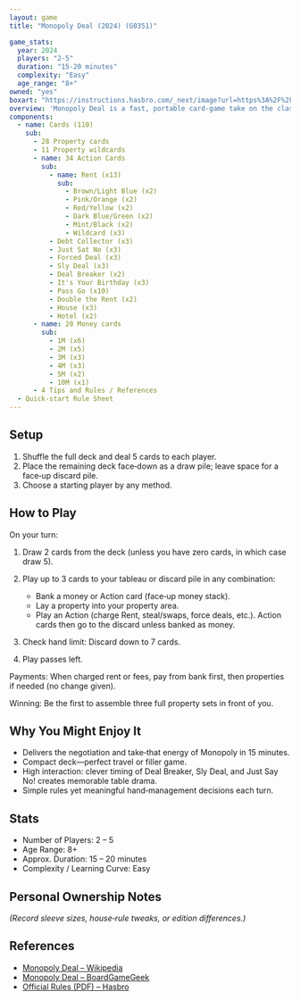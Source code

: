 ```yaml
---
layout: game
title: "Monopoly Deal (2024) (G0351)"

game_stats:
  year: 2024
  players: "2-5"
  duration: "15-20 minutes"
  complexity: "Easy"
  age_range: "8+"
owned: "yes"
boxart: "https://instructions.hasbro.com/_next/image?url=https%3A%2F%2Fwww.hasbro.com%2Fcommon%2Fproductimages%2Fen_AU%2F86FDE41CA99B4942B354D7150A366734%2Fd2a0e7967b0825f2d5578aa1f3dfb94ee87d7b34.jpg&w=256&q=75"
overview: 'Monopoly Deal is a fast, portable card‑game take on the classic Monopoly board game. Players race to collect three complete property sets while tactically managing money cards, charging rent, and springing action cards that steal or swap properties. With hands limited to seven cards, every turn is a puzzle of resource management and timing. Games finish in about 15 minutes, delivering the property‑trading flavor of Monopoly without the multi‑hour commitment.'
components:
  - name: Cards (110)
    sub:
      - 28 Property cards
      - 11 Property wildcards
      - name: 34 Action Cards
        sub:
          - name: Rent (x13)
            sub:
              - Brown/Light Blue (x2)
              - Pink/Orange (x2)
              - Red/Yellow (x2)
              - Dark Blue/Green (x2)
              - Mint/Black (x2)
              - Wildcard (x3)
          - Debt Collector (x3)
          - Just Sat No (x3)
          - Forced Deal (x3)
          - Sly Deal (x3)
          - Deal Breaker (x2)
          - It's Your Birthday (x3)
          - Pass Go (x10)
          - Double the Rent (x2)
          - House (x3)
          - Hotel (x2)
      - name: 20 Money cards
        sub:
          - 1M (x6)
          - 2M (x5)
          - 3M (x3)
          - 4M (x3)
          - 5M (x2)
          - 10M (x1)
      - 4 Tips and Rules / References
  - Quick-start Rule Sheet
---
```


## Setup

1. Shuffle the full deck and deal 5 cards to each player.
2. Place the remaining deck face‑down as a draw pile; leave space for a face‑up discard pile.
3. Choose a starting player by any method.

## How to Play

On your turn:

1. Draw 2 cards from the deck (unless you have zero cards, in which case draw 5).
2. Play up to 3 cards to your tableau or discard pile in any combination:

   * Bank a money or Action card (face‑up money stack).
   * Lay a property into your property area.
   * Play an Action (charge Rent, steal/swaps, force deals, etc.). Action cards then go to the discard unless banked as money.
3. Check hand limit: Discard down to 7 cards.
4. Play passes left.

Payments: When charged rent or fees, pay from bank first, then properties if needed (no change given).

Winning: Be the first to assemble three full property sets in front of you.

## Why You Might Enjoy It

* Delivers the negotiation and take‑that energy of Monopoly in 15 minutes.
* Compact deck—perfect travel or filler game.
* High interaction: clever timing of Deal Breaker, Sly Deal, and Just Say No! creates memorable table drama.
* Simple rules yet meaningful hand‑management decisions each turn.

## Stats

* Number of Players: 2 – 5
* Age Range: 8+
* Approx. Duration: 15 – 20 minutes
* Complexity / Learning Curve: Easy

## Personal Ownership Notes

*(Record sleeve sizes, house‑rule tweaks, or edition differences.)*

## References

* [Monopoly Deal – Wikipedia](https://en.wikipedia.org/wiki/Monopoly_Deal)
* [Monopoly Deal – BoardGameGeek](https://boardgamegeek.com/boardgame/40398/monopoly-deal-card-game/versions)
* [Official Rules (PDF) – Hasbro](https://instructions.hasbro.com/api/download/G0351_en-au_monopoly-deal-card-game-quick-playing-family-card-game-for-2-5-players-ages-8.pdf)
